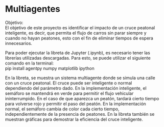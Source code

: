 # Multiagentes  

Objetivo:  
El objetivo de este proyecto es identificar el impacto de un cruce peatonal inteligente, es decir, que permita el flujo de carros sin parar siempre y cuando no hayan peatones, esto con el fin de eliminar tiempos de espera innecesarios.

Para poder ejecutar la libreta de Jupyter (.ipynb), es necesario tener las librerías utilizadas descargadas. Para esto, se puede utilizar el siguiente comando en la terminal:   
pip install agentpy numpy matplotlib ipython  

En la libreta, se muestra un sistema multiagente donde se simula una calle con un cruce peatonal. El cruce puede ser inteligente o normal dependiendo del parámetro dado. En la implementación inteligente, el semáforo se mantendrá en verde para permitir el flujo vehicular ininterrumpido. En el caso de que aparezca un peatón, tardará cierto tiempo para volverse rojo y permitir el paso del peatón. En la implementación normal, el semáforo cambia de color cada cierto tiempo, independientemente de la presencia de peatones. En la libreta también se muestran gráficas para demostrar la eficiencia del cruce inteligente.
